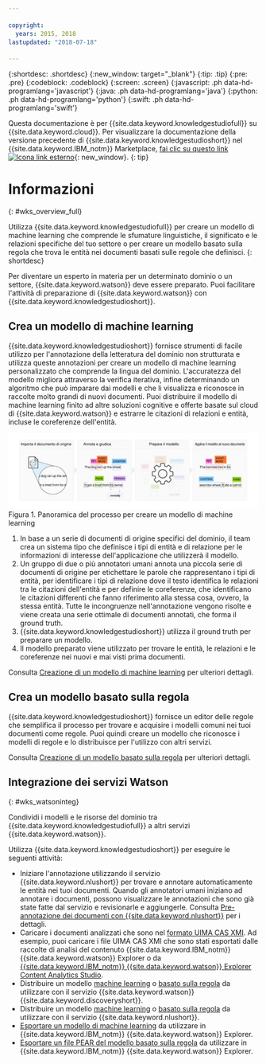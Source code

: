```yaml
---

copyright:
  years: 2015, 2018
lastupdated: "2018-07-18"

---
```


{:shortdesc: .shortdesc}
{:new_window: target="_blank"}
{:tip: .tip}
{:pre: .pre}
{:codeblock: .codeblock}
{:screen: .screen}
{:javascript: .ph data-hd-programlang='javascript'}
{:java: .ph data-hd-programlang='java'}
{:python: .ph data-hd-programlang='python'}
{:swift: .ph data-hd-programlang='swift'}

Questa documentazione è per {{site.data.keyword.knowledgestudiofull}} su {{site.data.keyword.cloud}}. Per visualizzare la documentazione della versione precedente di {{site.data.keyword.knowledgestudioshort}} nel {{site.data.keyword.IBM_notm}} Marketplace, [fai clic su questo link ![Icona link esterno](../../icons/launch-glyph.svg "Icona link esterno")](https://{DomainName}/docs/services/knowledge-studio/index.html){: new_window}.
{: tip}

# Informazioni
{: #wks_overview_full}

Utilizza {{site.data.keyword.knowledgestudiofull}} per creare un modello di machine learning che comprende le sfumature linguistiche, il significato e le relazioni specifiche del tuo settore o per creare un modello basato sulla regola che trova le entità nei documenti basati sulle regole che definisci.
{: shortdesc}

Per diventare un esperto in materia per un determinato dominio o un settore, {{site.data.keyword.watson}} deve essere preparato. Puoi facilitare l'attività di preparazione di {{site.data.keyword.watson}} con {{site.data.keyword.knowledgestudioshort}}.

## Crea un modello di machine learning

{{site.data.keyword.knowledgestudioshort}} fornisce strumenti di facile utilizzo per l'annotazione della letteratura del dominio non strutturata e utilizza queste annotazioni per creare un modello di machine learning personalizzato che comprende la lingua del dominio. L'accuratezza del modello migliora attraverso la verifica iterativa, infine determinando un algoritmo che può imparare dai modelli e che li visualizza e riconosce in raccolte molto grandi di nuovi documenti. Puoi distribuire il modello di machine learning finito ad altre soluzioni cognitive e offerte basate sul cloud di {{site.data.keyword.watson}} e estrarre le citazioni di relazioni e entità, incluse le coreferenze dell'entità.

![Panoramica del processo per creare un modello di machine learning](images/wks-ovw-anno.svg "Mostra il processo di creazione di un modello di machine learning che può trovare le entità e le relazioni nei nuovi documenti.") Figura 1. Panoramica del processo per creare un modello di machine learning

1. In base a un serie di documenti di origine specifici del dominio, il team crea un sistema tipo che definisce i tipi di entità e di relazione per le informazioni di interesse dell'applicazione che utilizzerà il modello.
1. Un gruppo di due o più annotatori umani annota una piccola serie di documenti di origine per etichettare le parole che rappresentano i tipi di entità, per identificare i tipi di relazione dove il testo identifica le relazioni tra le citazioni dell'entità e per definire le coreferenze, che identificano le citazioni differenti che fanno riferimento alla stessa cosa, ovvero, la stessa entità. Tutte le incongruenze nell'annotazione vengono risolte e viene creata una serie ottimale di documenti annotati, che forma il ground truth.
1. {{site.data.keyword.knowledgestudioshort}} utilizza il ground truth per preparare un modello.
1. Il modello preparato viene utilizzato per trovare le entità, le relazioni e le coreferenze nei nuovi e mai visti prima documenti.

Consulta [Creazione di un modello di machine learning](/docs/services/watson-knowledge-studio/ml-annotator.html) per ulteriori dettagli.

## Crea un modello basato sulla regola

{{site.data.keyword.knowledgestudioshort}} fornisce un editor delle regole che semplifica il processo per trovare e acquisire i modelli comuni nei tuoi documenti come regole. Puoi quindi creare un modello che riconosce i modelli di regole e lo distribuisce per l'utilizzo con altri servizi.

Consulta [Creazione di un modello basato sulla regola](/docs/services/watson-knowledge-studio/rule-annotator.html) per ulteriori dettagli.

## Integrazione dei servizi Watson
{: #wks_watsoninteg}

Condividi i modelli e le risorse del dominio tra {{site.data.keyword.knowledgestudiofull}} a altri servizi {{site.data.keyword.watson}}.

Utilizza {{site.data.keyword.knowledgestudioshort}} per eseguire le seguenti attività:

- Iniziare l'annotazione utilizzando il servizio {{site.data.keyword.nlushort}} per trovare e annotare automaticamente le entità nei tuoi documenti. Quando gli annotatori umani iniziano ad annotare i documenti, possono visualizzare le annotazioni che sono già state fatte dal servizio e revisionarle e aggiungerle. Consulta [Pre-annotazione dei documenti con {{site.data.keyword.nlushort}}](/docs/services/watson-knowledge-studio/preannotation.html#wks_preannotnlu) per i dettagli.
- Caricare i documenti analizzati che sono nel [formato UIMA CAS XMI](/docs/services/watson-knowledge-studio/preannotation.html#wks_uimaweximport). Ad esempio, puoi caricare i file UIMA CAS XMI che sono stati esportati dalle raccolte di analisi del contenuto {{site.data.keyword.IBM_notm}} {{site.data.keyword.watson}} Explorer o da [{{site.data.keyword.IBM_notm}} {{site.data.keyword.watson}} Explorer Content Analytics Studio](/docs/services/watson-knowledge-studio/preannotation.html#wks_uimawexstudio).
- Distribuire un modello [machine learning](/docs/services/watson-knowledge-studio/publish-ml.html#wks_madiscovery) o [basato sulla regola](/docs/services/watson-knowledge-studio/rule-annotator-model-use.html#wks_rule_discovery) da utilizzare con il servizio {{site.data.keyword.watson}} {{site.data.keyword.discoveryshort}}.
- Distribuire un modello [machine learning](/docs/services/watson-knowledge-studio/publish-ml.html#wks_manlu) o [basato sulla regola](/docs/services/watson-knowledge-studio/rule-annotator-model-use.html#wks_rule_nlu) da utilizzare con il servizio {{site.data.keyword.nlushort}}.
- [Esportare un modello di machine learning](/docs/services/watson-knowledge-studio/publish-ml.html#wks_maexport) da utilizzare in {{site.data.keyword.IBM_notm}} {{site.data.keyword.watson}} Explorer.
- [Esportare un file PEAR del modello basato sulla regola](/docs/services/watson-knowledge-studio/rule-annotator-model-use.html#wks_rule_export) da utilizzare in {{site.data.keyword.IBM_notm}} {{site.data.keyword.watson}} Explorer.
